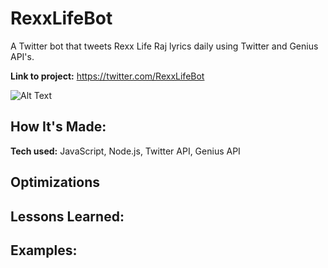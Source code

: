# RexxLifeBot
A Twitter bot that tweets Rexx Life Raj lyrics daily using Twitter and Genius API's.

**Link to project:** https://twitter.com/RexxLifeBot

![Alt Text](https://i.ibb.co/VDs5rvK/Screenshot-2022-08-09-at-18-56-03.png)

## How It's Made:

**Tech used:** JavaScript, Node.js, Twitter API, Genius API



## Optimizations


## Lessons Learned:



## Examples:


